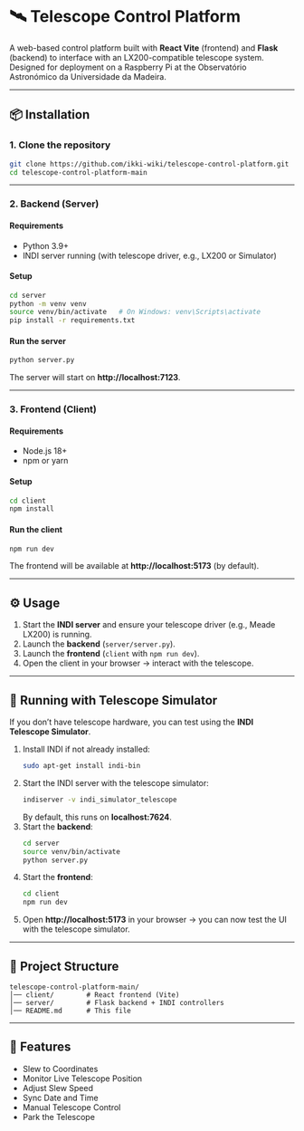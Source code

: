 # 🛰️ Telescope Control Platform

A web-based control platform built with **React Vite** (frontend) and **Flask** (backend) to interface with an LX200-compatible telescope system. Designed for deployment on a Raspberry Pi at the Observatório Astronómico da Universidade da Madeira.

---

## 📦 Installation

### 1. Clone the repository
```bash
git clone https://github.com/ikki-wiki/telescope-control-platform.git
cd telescope-control-platform-main
```

---

### 2. Backend (Server)

#### Requirements
- Python 3.9+  
- INDI server running (with telescope driver, e.g., LX200 or Simulator)

#### Setup
```bash
cd server
python -m venv venv
source venv/bin/activate   # On Windows: venv\Scripts\activate
pip install -r requirements.txt
```

#### Run the server
```bash
python server.py
```

The server will start on **http://localhost:7123**.

---

### 3. Frontend (Client)

#### Requirements
- Node.js 18+  
- npm or yarn

#### Setup
```bash
cd client
npm install
```

#### Run the client
```bash
npm run dev
```

The frontend will be available at **http://localhost:5173** (by default).

---

## ⚙️ Usage

1. Start the **INDI server** and ensure your telescope driver (e.g., Meade LX200) is running.  
2. Launch the **backend** (`server/server.py`).  
3. Launch the **frontend** (`client` with `npm run dev`).  
4. Open the client in your browser → interact with the telescope.  

---

## 🧪 Running with Telescope Simulator

If you don’t have telescope hardware, you can test using the **INDI Telescope Simulator**.

1. Install INDI if not already installed:
   ```bash
   sudo apt-get install indi-bin
   ```
2. Start the INDI server with the telescope simulator:
   ```bash
   indiserver -v indi_simulator_telescope
   ```
   By default, this runs on **localhost:7624**.
3. Start the **backend**:
   ```bash
   cd server
   source venv/bin/activate
   python server.py
   ```
4. Start the **frontend**:
   ```bash
   cd client
   npm run dev
   ```
5. Open **http://localhost:5173** in your browser → you can now test the UI with the telescope simulator.

---

## 📂 Project Structure
```
telescope-control-platform-main/
│── client/        # React frontend (Vite)
│── server/        # Flask backend + INDI controllers
│── README.md      # This file
```

---

## 🚀 Features
- Slew to Coordinates  
- Monitor Live Telescope Position
- Adjust Slew Speed 
- Sync Date and Time
- Manual Telescope Control
- Park the Telescope

